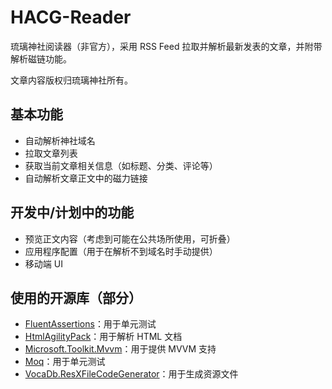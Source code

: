 # HACG-Reader
琉璃神社阅读器（非官方），采用 RSS Feed 拉取并解析最新发表的文章，并附带解析磁链功能。

文章内容版权归琉璃神社所有。

## 基本功能
- 自动解析神社域名
- 拉取文章列表
- 获取当前文章相关信息（如标题、分类、评论等）
- 自动解析文章正文中的磁力链接

## 开发中/计划中的功能
- 预览正文内容（考虑到可能在公共场所使用，可折叠）
- 应用程序配置（用于在解析不到域名时手动提供）
- 移动端 UI

## 使用的开源库（部分）
- [FluentAssertions](https://www.nuget.org/packages/FluentAssertions)：用于单元测试
- [HtmlAgilityPack](https://www.nuget.org/packages/HtmlAgilityPack)：用于解析 HTML 文档
- [Microsoft.Toolkit.Mvvm](https://www.nuget.org/packages/Microsoft.Toolkit.Mvvm)：用于提供 MVVM 支持
- [Moq](https://www.nuget.org/packages/Moq)：用于单元测试
- [VocaDb.ResXFileCodeGenerator](https://www.nuget.org/packages/VocaDb.ResXFileCodeGenerator)：用于生成资源文件
